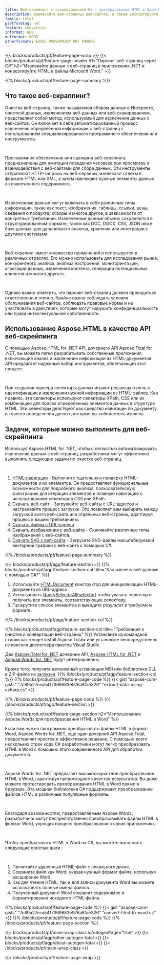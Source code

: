```yaml
---
title: Веб-скрейпинг с использованием C# — преобразование HTML в файл Word 
description: Извлекайте веб-страницы веб-сайтов, а также экспортируйте HTML в документы Microsoft Word с помощью приложений .NET, интегрировав API-интерфейсы Aspose. 
family: total
platformtag: net
feature: conversion
informat: WEB
outformat: WORD
otherformats: EXCEL POWERPOINT PDF IMAGES
---
```

{{< blocks/products/pf/feature-page-wrap >}}
{{< blocks/products/pf/feature-page-header h1="Парсинг веб-страниц через C#" h2="Извлекайте данные с веб-страниц в приложениях .NET и конвертируйте HTML в файлы Microsoft Word." >}}

{{% blocks/products/pf/feature-page-summary %}}

<h2 class="heading-border">Что такое веб-скраппинг?</h2>

<p>Очистка веб-страниц, также называемая сбором данных в Интернете, очисткой данных, извлечением веб-данных или веб-сканированием, представляет собой метод, используемый для извлечения данных с веб-сайтов. Он включает в себя автоматизированный процесс извлечения определенной информации с веб-страниц с использованием специализированного программного обеспечения или инструментов.</p><br />
<p>Программное обеспечение или сценарии веб-скрапинга предназначены для имитации поведения человека при просмотре и взаимодействия с веб-сайтами для сбора данных. Эти инструменты отправляют HTTP-запросы на веб-серверы, извлекают ответы в формате HTML или XML, а затем извлекают нужные элементы данных из извлеченного содержимого.</p><br />

<p>Извлеченные данные могут включать в себя различные типы информации, такие как текст, изображения, таблицы, ссылки, цены, сведения о продукте, обзоры и многое другое, в зависимости от конкретных требований. Извлеченные данные обычно сохраняются в структурированном формате, таком как DOC, DOCX, CSV, JSON или в базе данных, для дальнейшего анализа, хранения или интеграции с другими системами.</p><br />

<p>Веб-скрапинг имеет множество применений и используется в различных отраслях. Его можно использовать для исследования рынка, конкурентного анализа, анализа настроений, мониторинга цен, агрегации данных, извлечения контента, генерации потенциальных клиентов и многого другого.</p><br />

<p>Однако важно отметить, что парсинг веб-страниц должен проводиться ответственно и этично. Крайне важно соблюдать условия обслуживания веб-сайтов, соблюдать правовые нормы и не участвовать в действиях, которые могут нарушить конфиденциальность или права интеллектуальной собственности.</p>

<h2 class="heading-border">Использование Aspose.HTML в качестве API веб-скрейпинга</h2>

<p>С помощью Aspose.HTML for .NET API, дочернего API Aspose.Total for .NET, вы можете легко разрабатывать собственные приложения, включающие анализ и извлечение информации из HTML-документов. API предлагает надежный набор инструментов, облегчающий этот процесс.</p><br />

<p>При создании парсера селекторы данных играют решающую роль в идентификации и извлечении нужной информации из HTML-файлов. Как правило, эти селекторы используют селекторы XPath, CSS или их комбинацию для поиска определенных элементов данных в структуре HTML. Эти селекторы действуют как средство навигации по документу и точного определения данных, которые вы собираетесь извлечь.</p>

<h2 class="heading-border">Задачи, которые можно выполнить для веб-скрейпинга</h2>

<p>Используя Aspose.HTML for .NET, чтобы с легкостью автоматизировать извлечение данных с веб-страниц, разработчики могут эффективно выполнять следующие задачи по очистке веб-страниц.</p><br />

1. [HTML-навигация](https://docs.aspose.com/html/net/html-navigation/) - Выполните тщательную проверку HTML-документов и их элементов. Он предоставляет функциональные возможности для подробного анализа, пользовательскую фильтрацию для итерации элементов и плавную навигацию с использованием селекторов CSS или XPath.
2. [Скачать веб-сайт](https://docs.aspose.com/html/net/download-website/) - Загружайте веб-сайты с URL-адресов и настраивайте процесс загрузки. Это позволяет вам выбирать между загрузкой всего веб-сайта или отдельных веб-страниц, адаптируя процесс к вашим требованиям.
3. [Скачать файлы с URL-адреса](https://docs.aspose.com/html/net/download-file-from-url/) 
4. [Скачать изображения с веб-сайта](https://docs.aspose.com/html/net/download-images-from-website/) - Скачивайте различные типы изображений с веб-сайтов.
5. [Скачать SVG с веб-сайта](https://docs.aspose.com/html/net/download-svg-from-website/) - Загрузите SVG-файлы масштабируемой векторной графики с веб-сайта с помощью C#.

{{% /blocks/products/pf/feature-page-summary  %}}

{{< blocks/products/pf/agp/feature-section >}}
{{% blocks/products/pf/agp/feature-section-col title="Как извлечь веб-данные с помощью C#?" %}}

1. Используйте [HTMLDocument](https://reference.aspose.com/html/net/aspose.html/htmldocument/htmldocument/) конструктор для инициализации HTML-документа из URL-адреса
2. Использовать [QuerySelectorAll(selector)](https://reference.aspose.com/html/net/aspose.html.dom/document/queryselectorall/) чтобы указать селектор и получить все элементы, соответствующие селектору.
3. Прокрутите список элементов и выведите результат в требуемом формате.
 
{{% /blocks/products/pf/agp/feature-section-col %}}

{{% blocks/products/pf/agp/feature-section-col title="Требования к очистке и конвертации веб-страниц" %}}
Установите из командной строки как «nuget install Aspose.Total» или установите непосредственно из консоли диспетчера пакетов Visual Studio.

Два [Aspose.Total for .NET](https://products.aspose.com/total/net/) дочерние API, [Aspose.HTML for .NET](https://products.aspose.com/html/net/) и [Aspose.Words for .NET](https://products.aspose.com/words/net/) будут интегрированы.

Кроме того, получите автономный установщик MSI или библиотеки DLL в ZIP-файле из [загрузки](https://releases.aspose.com/total/net).
{{% /blocks/products/pf/agp/feature-section-col %}}
{{% blocks/products/pf/feature-page-code %}}
{{< gist "aspose-com-gists" "7c89a27cea5417369683e976a8fae326" "extract-data-using-csharp.cs" >}}

{{% /blocks/products/pf/feature-page-code %}}
{{< /blocks/products/pf/agp/feature-section >}}

{{% blocks/products/pf/feature-page-section  h2="Использование Aspose.Words для преобразования HTML в Word" %}}
<p>Если вам нужно программно преобразовать файлы HTML в формат Word, Aspose.Words for .NET, еще один дочерний API Aspose.Total, предоставляет простое и эффективное решение. С помощью всего нескольких строк кода C# разработчики могут легко преобразовать HTML в Word с помощью этого современного API для обработки документов.</p><br />

<p>Aspose.Words for .NET предлагает высокоскоростное преобразование HTML в Word, гарантируя превосходное качество результатов. Вы даже можете протестировать преобразование HTML в Word прямо в браузере. Эта мощная библиотека C# поддерживает преобразование файлов HTML в различные популярные форматы.</p><br />

<p>Благодаря возможностям, предоставляемым Aspose.Words, разработчики могут беспрепятственно преобразовывать файлы HTML в формат Word, упрощая процесс преобразования в своих приложениях.</p><br />

<p>Чтобы преобразовать HTML в Word на C#, вы можете выполнить следующие простые шаги.:</p><br />

1. Прочитайте удаленный HTML-файл с локального диска.
1. Сохраните файл как Word, указав нужный формат файла, используя расширение Word.
1. Как для чтения HTML, так и для записи документа Word вы можете использовать полные имена файлов.
1. Полученный документ Word сохранит содержимое и форматирование исходного HTML-файла.

{{% blocks/products/pf/feature-page-code %}}
{{< gist "aspose-com-gists" "7c89a27cea5417369683e976a8fae326" "convert-html-to-word.cs" >}}
{{% /blocks/products/pf/feature-page-code  %}}
{{% /blocks/products/pf/feature-page-section %}}

{{< blocks/products/pf/main-wrap-class isAutogenPage="true" >}}
{{< blocks/products/pf/agp/other-autogen-total >}}
{{< blocks/products/pf/agp/about-autogen-total >}}
{{< /blocks/products/pf/main-wrap-class >}}

{{< /blocks/products/pf/feature-page-wrap >}}